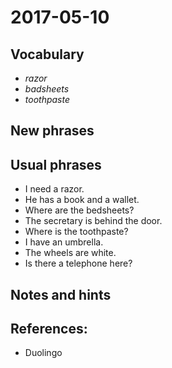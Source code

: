 # 2017-05-10

## Vocabulary

- *razor*
- *badsheets*
- *toothpaste*


## New phrases

## Usual phrases
- I need a razor.
- He has a book and a wallet.
- Where are the bedsheets?
- The secretary is behind the door.
- Where is the toothpaste?
- I have an umbrella.
- The wheels are white.
- Is there a telephone here?

## Notes and hints


## References:
- Duolingo
